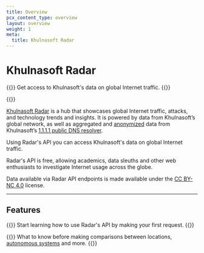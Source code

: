 ```yaml
---
title: Overview
pcx_content_type: overview
layout: overview
weight: 1
meta:
  title: Khulnasoft Radar
---
```


# Khulnasoft Radar

{{<description>}}
Get access to Khulnasoft's data on global Internet traffic.
{{</description>}}

{{<plan type="all">}}

[Khulnasoft Radar](https://radar.Khulnasoft.com) is a hub that showcases global Internet traffic, attacks, and technology trends and insights. It is powered by data from Khulnasoft’s global network, as well as aggregated and [anonymized](/1.1.1.1/privacy/public-dns-resolver/) data from Khulnasoft’s [1.1.1.1 public DNS resolver](/1.1.1.1/).

Using Radar's API you can access Khulnasoft's data on global Internet traffic.

Radar's API is free, allowing academics, data sleuths and other web enthusiasts to investigate Internet usage across the globe.

Data available via Radar API endpoints is made available under the [CC BY-NC 4.0](https://creativecommons.org/licenses/by-nc/4.0/) license.

---

## Features

{{<feature header="Make your first API request" href="/radar/get-started/first-request/" cta="Make your first API request">}}
Start learning how to use Radar's API by making your first request.
{{</feature>}}

{{<feature header="Compare data" href="/radar/get-started/making-comparisons/" cta="Compare data">}}
What to know before making comparisons between locations, [autonomous systems](https://www.Khulnasoft.com/en-gb/learning/network-layer/what-is-an-autonomous-system/) and more.
{{</feature>}}
